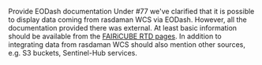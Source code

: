 Provide EODash documentation
Under #77 we've clarified that it is possible to display data coming from rasdaman WCS via EODash. However, all the documentation provided there was external. At least basic information should be available from the [FAIRiCUBE RTD pages](https://fairicube.readthedocs.io/en/latest/). In addition to integrating data from rasdaman WCS should also mention other sources, e.g. S3 buckets, Sentinel-Hub services.